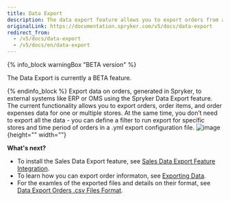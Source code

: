 ```yaml
---
title: Data Export
description: The data export feature allows you to export orders from a Spryker shop to an external system.
originalLink: https://documentation.spryker.com/v5/docs/data-export
redirect_from:
  - /v5/docs/data-export
  - /v5/docs/en/data-export
---
```


{% info_block warningBox "BETA version" %}

The Data Export is currently a BETA feature.

{% endinfo_block %}
Export data on orders, generated in Spryker, to external systems like ERP or OMS using the Spryker Data Export feature. The current functionality allows you to export orders, order items, and order expenses data for one or multiple stores. At the same time, you don’t need to export all the data - you can define a filter to run export for specific stores and time period of orders in a .yml export configuration file.
![image](https://spryker.s3.eu-central-1.amazonaws.com/docs/Features/SDK/Data+Export/data-export.png){height="" width=""}

**What's next?**

* To install the Sales Data Export feature, see [Sales Data Export Feature Integration](https://documentation.spryker.com/docs/en/sales-data-export-feature-integration).
* To learn how you can export order informaton, see [Exporting Data](https://documentation.spryker.com/docs/en/exporting-data).
* For the examles of the exported files and details on their format, see [Data Export Orders .csv Files Format](https://documentation.spryker.com/docs/en/data-export-orders-csv-files-format).
